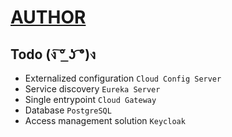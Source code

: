 # [AUTHOR](https://github.com/Praepost)

## Todo  (ง ͠° ͟ʖ ͡°)ง
- Externalized configuration `Cloud Config Server`
- Service discovery `Eureka Server`
- Single entrypoint `Cloud Gateway`
- Database `PostgreSQL`
- Access management solution `Keycloak`
